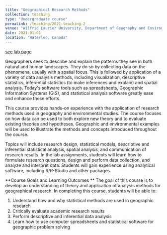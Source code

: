 ```yaml
---
title: "Geographical Research Methods"
collection: teaching
type: "Undergraduate course"
permalink: /teaching/2021-teaching-2
venue: "Wilfrid Laurier University, Department of Geography and Environmental Studies"
date: 2021-01-01
location: "Waterloo, Canada"
---
```

[see lab page](https://colinr23.github.io/GESC258-labs/)

Geographers seek to describe and explain the patterns they see in both natural and human landscapes. They do so by collecting data on the phenomena, usually with a spatial focus. This is followed by application of a variety of data analysis methods, including visualization, descriptive statistics, inferential statistics (to make inferences and explain) and spatial analysis. Today's software tools such as spreadsheets, Geographic Information Systems (GIS), and statistical analysis software greatly ease and enhance these efforts.   

This course provides hands-on experience with the application of research methods used in geography and environmental studies. The course focuses on how data can be used to both explore new theory and to evaluate existing theories and hypotheses. Geographic and environmental examples will be used to illustrate the methods and concepts introduced throughout the course.

Topics will include research design, statistical models, descriptive and inferential statistical analysis, spatial analysis, and communication of research results. In the lab assignments, students will learn how to formulate research questions, design and perform data collection, and analyze and interpret data. Students will gain experience using analytical software, including R/R-Studio and other packages.

**Course Goals and Learning Outcomes **
The goal of this course is to develop an understanding of theory and application of analysis methods for geographical research. In completing this course, students will be able to:

1.	Understand how and why statistical methods are used in geographic research
2.	Critically evaluate academic research results
3.	Perform descriptive and inferential data analysis 
4.	Learn how to use computer spreadsheets and statistical software for geographic problem solving

